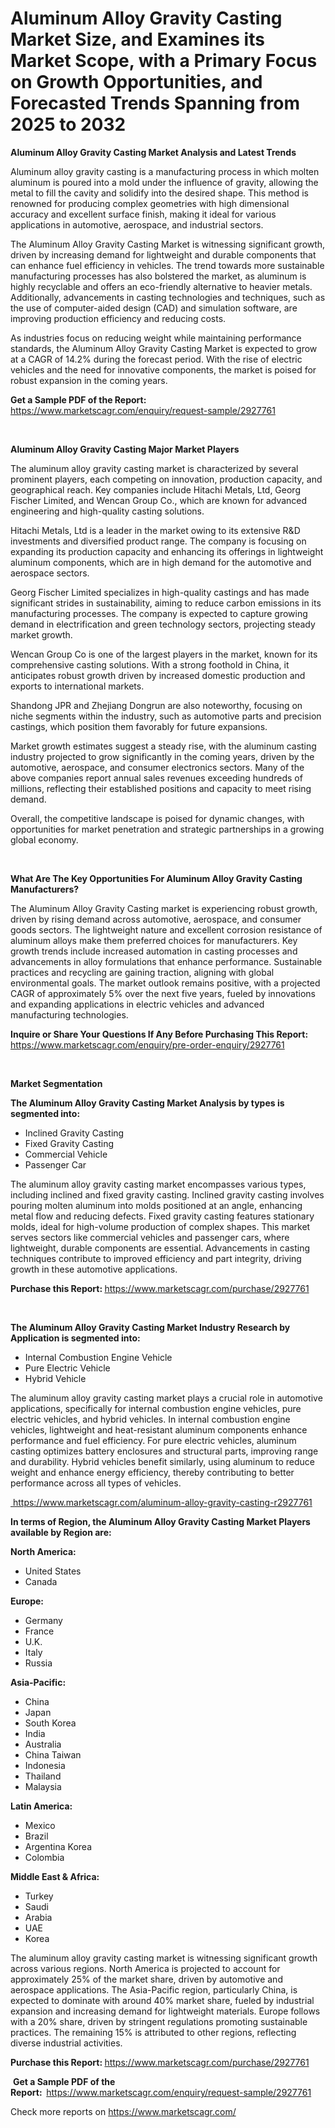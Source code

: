 <p><h1>Aluminum Alloy Gravity Casting Market Size, and Examines its Market Scope, with a Primary Focus on Growth Opportunities, and Forecasted Trends Spanning from 2025 to 2032</h1></p><p><strong>Aluminum Alloy Gravity Casting Market Analysis and Latest Trends</strong></p>
<p><p>Aluminum alloy gravity casting is a manufacturing process in which molten aluminum is poured into a mold under the influence of gravity, allowing the metal to fill the cavity and solidify into the desired shape. This method is renowned for producing complex geometries with high dimensional accuracy and excellent surface finish, making it ideal for various applications in automotive, aerospace, and industrial sectors.</p><p>The Aluminum Alloy Gravity Casting Market is witnessing significant growth, driven by increasing demand for lightweight and durable components that can enhance fuel efficiency in vehicles. The trend towards more sustainable manufacturing processes has also bolstered the market, as aluminum is highly recyclable and offers an eco-friendly alternative to heavier metals. Additionally, advancements in casting technologies and techniques, such as the use of computer-aided design (CAD) and simulation software, are improving production efficiency and reducing costs.</p><p>As industries focus on reducing weight while maintaining performance standards, the Aluminum Alloy Gravity Casting Market is expected to grow at a CAGR of 14.2% during the forecast period. With the rise of electric vehicles and the need for innovative components, the market is poised for robust expansion in the coming years.</p></p>
<p><strong>Get a Sample PDF of the Report:&nbsp;</strong> <a href="https://www.marketscagr.com/enquiry/request-sample/2927761?utm_campaign=2565&utm_medium=2&utm_source=Github&utm_content=ia&utm_term=12032025&utm_id=aluminum-alloy-gravity-casting">https://www.marketscagr.com/enquiry/request-sample/2927761</a></p>
<p>&nbsp;</p>
<p><strong>Aluminum Alloy Gravity Casting Major Market Players</strong></p>
<p><p>The aluminum alloy gravity casting market is characterized by several prominent players, each competing on innovation, production capacity, and geographical reach. Key companies include Hitachi Metals, Ltd, Georg Fischer Limited, and Wencan Group Co., which are known for advanced engineering and high-quality casting solutions. </p><p>Hitachi Metals, Ltd is a leader in the market owing to its extensive R&D investments and diversified product range. The company is focusing on expanding its production capacity and enhancing its offerings in lightweight aluminum components, which are in high demand for the automotive and aerospace sectors. </p><p>Georg Fischer Limited specializes in high-quality castings and has made significant strides in sustainability, aiming to reduce carbon emissions in its manufacturing processes. The company is expected to capture growing demand in electrification and green technology sectors, projecting steady market growth.</p><p>Wencan Group Co is one of the largest players in the market, known for its comprehensive casting solutions. With a strong foothold in China, it anticipates robust growth driven by increased domestic production and exports to international markets. </p><p>Shandong JPR and Zhejiang Dongrun are also noteworthy, focusing on niche segments within the industry, such as automotive parts and precision castings, which position them favorably for future expansions.</p><p>Market growth estimates suggest a steady rise, with the aluminum casting industry projected to grow significantly in the coming years, driven by the automotive, aerospace, and consumer electronics sectors. Many of the above companies report annual sales revenues exceeding hundreds of millions, reflecting their established positions and capacity to meet rising demand.</p><p>Overall, the competitive landscape is poised for dynamic changes, with opportunities for market penetration and strategic partnerships in a growing global economy.</p></p>
<p>&nbsp;</p>
<p><strong>What Are The Key Opportunities For Aluminum Alloy Gravity Casting Manufacturers?</strong></p>
<p><p>The Aluminum Alloy Gravity Casting market is experiencing robust growth, driven by rising demand across automotive, aerospace, and consumer goods sectors. The lightweight nature and excellent corrosion resistance of aluminum alloys make them preferred choices for manufacturers. Key growth trends include increased automation in casting processes and advancements in alloy formulations that enhance performance. Sustainable practices and recycling are gaining traction, aligning with global environmental goals. The market outlook remains positive, with a projected CAGR of approximately 5% over the next five years, fueled by innovations and expanding applications in electric vehicles and advanced manufacturing technologies.</p></p>
<p><strong>Inquire or Share Your Questions If Any Before Purchasing This Report:</strong> <a href="https://www.marketscagr.com/enquiry/pre-order-enquiry/2927761?utm_campaign=2565&utm_medium=2&utm_source=Github&utm_content=ia&utm_term=12032025&utm_id=aluminum-alloy-gravity-casting">https://www.marketscagr.com/enquiry/pre-order-enquiry/2927761</a></p>
<p>&nbsp;</p>
<p><strong>Market Segmentation</strong></p>
<p><strong>The Aluminum Alloy Gravity Casting Market Analysis by types is segmented into:</strong></p>
<p><ul><li>Inclined Gravity Casting</li><li>Fixed Gravity Casting</li><li>Commercial Vehicle</li><li>Passenger Car</li></ul></p>
<p><p>The aluminum alloy gravity casting market encompasses various types, including inclined and fixed gravity casting. Inclined gravity casting involves pouring molten aluminum into molds positioned at an angle, enhancing metal flow and reducing defects. Fixed gravity casting features stationary molds, ideal for high-volume production of complex shapes. This market serves sectors like commercial vehicles and passenger cars, where lightweight, durable components are essential. Advancements in casting techniques contribute to improved efficiency and part integrity, driving growth in these automotive applications.</p></p>
<p><strong>Purchase this Report:&nbsp;</strong><a href="https://www.marketscagr.com/purchase/2927761?utm_campaign=2565&utm_medium=2&utm_source=Github&utm_content=ia&utm_term=12032025&utm_id=aluminum-alloy-gravity-casting">https://www.marketscagr.com/purchase/2927761</a></p>
<p>&nbsp;</p>
<p><strong>The Aluminum Alloy Gravity Casting Market Industry Research by Application is segmented into:</strong></p>
<p><ul><li>Internal Combustion Engine Vehicle</li><li>Pure Electric Vehicle</li><li>Hybrid Vehicle</li></ul></p>
<p><p>The aluminum alloy gravity casting market plays a crucial role in automotive applications, specifically for internal combustion engine vehicles, pure electric vehicles, and hybrid vehicles. In internal combustion engine vehicles, lightweight and heat-resistant aluminum components enhance performance and fuel efficiency. For pure electric vehicles, aluminum casting optimizes battery enclosures and structural parts, improving range and durability. Hybrid vehicles benefit similarly, using aluminum to reduce weight and enhance energy efficiency, thereby contributing to better performance across all types of vehicles.</p></p>
<p><a href="https://www.marketscagr.com/aluminum-alloy-gravity-casting-r2927761?utm_campaign=2565&utm_medium=2&utm_source=Github&utm_content=ia&utm_term=12032025&utm_id=aluminum-alloy-gravity-casting">&nbsp;https://www.marketscagr.com/aluminum-alloy-gravity-casting-r2927761</a></p>
<p><strong>In terms of Region, the Aluminum Alloy Gravity Casting Market Players available by Region are:</strong></p>
<p>
    <p> <strong> North America: </strong>
        <ul>
            <li>United States</li>
            <li>Canada</li>
        </ul>
        </p> 
    <p> <strong> Europe: </strong>
        <ul>
            <li>Germany</li>
            <li>France</li>
            <li>U.K.</li>
            <li>Italy</li>
            <li>Russia</li>
        </ul>
        </p> 
    <p> <strong> Asia-Pacific: </strong>
        <ul>
            <li>China</li>
            <li>Japan</li>
            <li>South Korea</li>
            <li>India</li>
            <li>Australia</li>
            <li>China Taiwan</li>
            <li>Indonesia</li>
            <li>Thailand</li>
            <li>Malaysia</li>
        </ul>
        </p> 
    <p> <strong> Latin America: </strong>
        <ul>
            <li>Mexico</li>
            <li>Brazil</li>
            <li>Argentina Korea</li>
            <li>Colombia</li>
        </ul>
        </p> 
    <p> <strong> Middle East & Africa: </strong>
        <ul>
            <li>Turkey</li>
            <li>Saudi</li>
            <li>Arabia</li>
            <li>UAE</li>
            <li>Korea</li>
        </ul>
    </p>
    </p>
<p><p>The aluminum alloy gravity casting market is witnessing significant growth across various regions. North America is projected to account for approximately 25% of the market share, driven by automotive and aerospace applications. The Asia-Pacific region, particularly China, is expected to dominate with around 40% market share, fueled by industrial expansion and increasing demand for lightweight materials. Europe follows with a 20% share, driven by stringent regulations promoting sustainable practices. The remaining 15% is attributed to other regions, reflecting diverse industrial activities.</p></p>
<p><strong>Purchase this Report: </strong><a href="https://www.marketscagr.com/purchase/2927761?utm_campaign=2565&utm_medium=2&utm_source=Github&utm_content=ia&utm_term=12032025&utm_id=aluminum-alloy-gravity-casting">https://www.marketscagr.com/purchase/2927761</a></p>
<p>&nbsp;<strong>Get a Sample PDF of the Report:&nbsp;&nbsp;</strong><a href="https://www.marketscagr.com/enquiry/request-sample/2927761?utm_campaign=2565&utm_medium=2&utm_source=Github&utm_content=ia&utm_term=12032025&utm_id=aluminum-alloy-gravity-casting">https://www.marketscagr.com/enquiry/request-sample/2927761</a></p>
<p><strong></strong></p>
<p>Check more reports on <a href="https://www.marketscagr.com/?utm_campaign=2565&utm_medium=2&utm_source=Github&utm_content=ia&utm_term=12032025&utm_id=aluminum-alloy-gravity-casting">https://www.marketscagr.com/</a></p>
